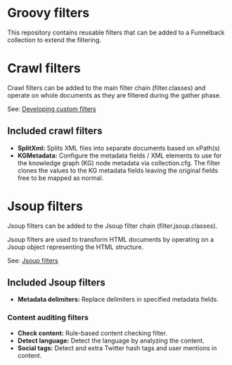 # Groovy filters

This repository contains reusable filters that can be added to a Funnelback collection to extend the filtering.

# Crawl filters

Crawl filters can be added to the main filter chain (filter.classes) and operate on whole documents as they are filtered during the gather phase.

See: [Developing custom filters](https://docs.funnelback.com/develop/programming-options/document-filtering/index.html)

## Included crawl filters

* **SplitXml:** Splits XML files into separate documents based on xPath(s)
* **KGMetadata:** Configure the metadata fields / XML elements to use for the knowledge graph (KG) node metadata via collection.cfg.  The filter clones the values to the KG metadata fields leaving the original fields free to be mapped as normal.

# Jsoup filters

Jsoup filters can be added to the Jsoup filter chain (filter.jsoup.classes).

Jsoup filters are used to transform HTML documents by operating on a Jsoup object representing the HTML structure.

See: [Jsoup filters](https://docs.funnelback.com/develop/programming-options/document-filtering/jsoup-filters.html)

## Included Jsoup filters

* **Metadata delimiters:** Replace delimiters in specified metadata fields.

### Content auditing filters

* **Check content:** Rule-based content checking filter.
* **Detect language:** Detect the language by analyzing the content.
* **Social tags:** Detect and extra Twitter hash tags and user mentions in content.